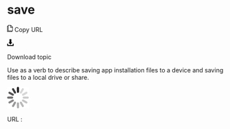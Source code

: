 # save

![Copy URL](media/save/Copy.png)
Copy URL

![Download](media/save/Download.png)

Download topic

Use as a verb to describe saving app installation files to a device and saving files to a local drive or share. 

![In progress](media/save/activity-large.gif)

URL :
